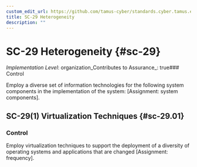 ```yaml
---
custom_edit_url: https://github.com/tamus-cyber/standards.cyber.tamus.edu/tree/main/static/content/tamus.edu/TAMUS_profile.xml
title: SC-29 Heterogeneity
description: ""
---
```


# SC-29 Heterogeneity {#sc-29}

_Implementation Level_: organization_Contributes to Assurance_: true### Control

Employ a diverse set of information technologies for the following system components in the implementation of the system: [Assignment: system components].

## SC-29(1) Virtualization Techniques {#sc-29.01}

### Control

Employ virtualization techniques to support the deployment of a diversity of operating systems and applications that are changed [Assignment: frequency].

